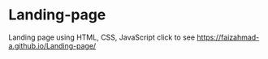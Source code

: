 # Landing-page
Landing page using HTML, CSS, JavaScript 
click to see https://faizahmad-a.github.io/Landing-page/
